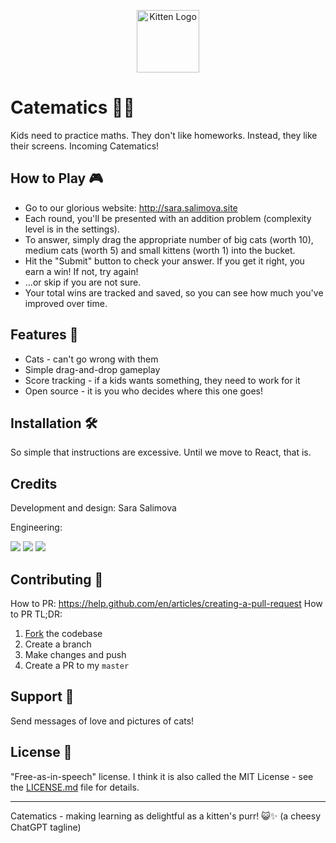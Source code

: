 <p align="center">
  <img src="https://coderoo.com.au/projects/sarasoft/images/kitten_lg.png" alt="Kitten Logo" height="100"/>
</p>

# Catematics 🐾🔢

Kids need to practice maths. They don't like homeworks. Instead, they like their screens. Incoming Catematics!

## How to Play 🎮

- Go to our glorious website: http://sara.salimova.site
- Each round, you'll be presented with an addition problem (complexity level is in the settings).
- To answer, simply drag the appropriate number of big cats (worth 10), medium cats (worth 5) and small kittens (worth 1) into the bucket.
- Hit the "Submit" button to check your answer. If you get it right, you earn a win! If not, try again!
- ...or skip if you are not sure.
- Your total wins are tracked and saved, so you can see how much you've improved over time.

## Features 🌟

- Cats - can't go wrong with them
- Simple drag-and-drop gameplay
- Score tracking - if a kids wants something, they need to work for it
- Open source - it is you who decides where this one goes!

## Installation 🛠️

So simple that instructions are excessive. Until we move to React, that is.

## Credits

Development and design: Sara Salimova

Engineering: 

[![](https://github.com/aydin41k.png?size=50)](https://github.com/aydin41k)
[![](https://github.com/Sabbirfeni.png?size=50)](https://github.com/Sabbirfeni)
[![](https://github.com/RicardoHaranoP.png?size=50)](https://github.com/RicardoHaranoP)

## Contributing 🤝

How to PR: https://help.github.com/en/articles/creating-a-pull-request
How to PR TL;DR:

1. [Fork](https://help.github.com/en/articles/fork-a-repo) the codebase
2. Create a branch
3. Make changes and push
4. Create a PR to my `master`

## Support 🙌

Send messages of love and pictures of cats!

## License 📄

"Free-as-in-speech" license. I think it is also called the MIT License - see the [LICENSE.md](LICENSE) file for details.

---

Catematics - making learning as delightful as a kitten's purr! 😺✨ (a cheesy ChatGPT tagline)
